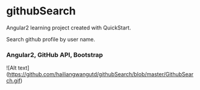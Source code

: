 # githubSearch
Angular2 learning project created with QuickStart.

Search github profile by user name.
### Angular2, GitHub API, Bootstrap
![Alt text] (https://github.com/hailiangwangutd/githubSearch/blob/master/GithubSearch.gif)
